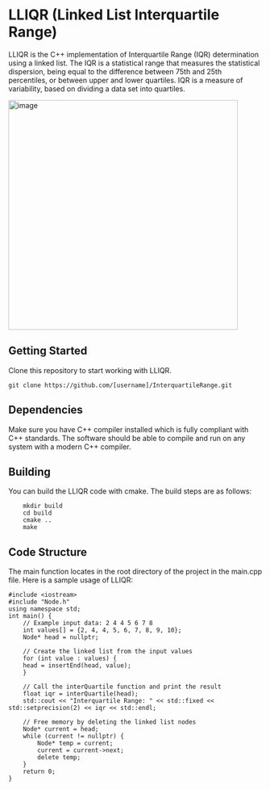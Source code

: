 # LLIQR (Linked List Interquartile Range)
LLIQR is the C++ implementation of Interquartile Range (IQR) determination using a linked list. The IQR is a statistical range that measures the statistical dispersion, being equal to the difference between 75th and 25th percentiles, or between upper and lower quartiles. IQR is a measure of variability, based on dividing a data set into quartiles.

<img width="455" alt="image" src="https://github.com/user-attachments/assets/9aa8e418-d117-4611-94d3-1f80fd022240">

## Getting Started
Clone this repository to start working with LLIQR.

    git clone https://github.com/[username]/InterquartileRange.git

## Dependencies
Make sure you have C++ compiler installed which is fully compliant with C++ standards. The software should be able to compile and run on any system with a modern C++ compiler.
## Building
You can build the LLIQR code with cmake. The build steps are as follows:

        mkdir build
        cd build
        cmake ..
        make 
## Code Structure
The main function locates in the root directory of the project in the main.cpp file.
Here is a sample usage of LLIQR:

    #include <iostream>
    #include "Node.h"
    using namespace std;
    int main() {
        // Example input data: 2 4 4 5 6 7 8
        int values[] = {2, 4, 4, 5, 6, 7, 8, 9, 10};
        Node* head = nullptr;
    
        // Create the linked list from the input values
        for (int value : values) {
        head = insertEnd(head, value);
        }

        // Call the interQuartile function and print the result
        float iqr = interQuartile(head);
        std::cout << "Interquartile Range: " << std::fixed << std::setprecision(2) << iqr << std::endl;
        
        // Free memory by deleting the linked list nodes
        Node* current = head;
        while (current != nullptr) {
            Node* temp = current;
            current = current->next;
            delete temp;
        }
        return 0;
    }
